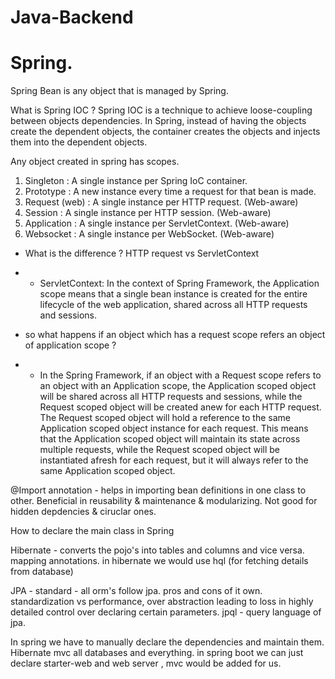 # Java-Backend

# Spring. 

Spring Bean is any object that is managed by Spring.

What is Spring IOC ?
Spring IOC is a technique to achieve loose-coupling between objects dependencies. In Spring, instead of having the objects create the dependent objects, the container creates the objects and injects them into the dependent objects.

Any object created in spring has scopes. 

1. Singleton :  A single instance per Spring IoC container.
2. Prototype : A new instance every time a request for that bean is made.
3. Request (web) : A single instance per HTTP request. (Web-aware)
4. Session :  A single instance per HTTP session. (Web-aware)
5. Application : A single instance per ServletContext. (Web-aware)
6. Websocket :  A single instance per WebSocket. (Web-aware)

- What is the difference ? HTTP request vs ServletContext
- - ServletContext: In the context of Spring Framework, the Application scope means that a single bean instance is created for the entire lifecycle of the web application, shared across all HTTP requests and sessions.

- so what happens if an object which has a request scope refers an object of application scope ?
- - In the Spring Framework, if an object with a Request scope refers to an object with an Application scope, the Application scoped object will be shared across all HTTP requests and sessions, while the Request scoped object will be created anew for each HTTP request. The Request scoped object will hold a reference to the same Application scoped object instance for each request.  This means that the Application scoped object will maintain its state across multiple requests, while the Request scoped object will be instantiated afresh for each request, but it will always refer to the same Application scoped object.

@Import annotation - helps in importing bean definitions in one class to other. Beneficial in reusability & maintenance & modularizing. Not good for hidden depdencies & ciruclar ones. 

How to declare the main class in Spring 


Hibernate - 
converts the pojo's into tables and columns and vice versa.
mapping annotations.
in hibernate we would use hql (for fetching details from database)

JPA - standard - all orm's follow jpa.
pros and cons of it own. standardization vs performance, over abstraction leading to loss in highly detailed control over declaring certain parameters. 
jpql - query language of jpa.

In spring we have to manually declare the dependencies and maintain them. 
Hibernate mvc all databases and everything.
in spring boot we can just declare starter-web and web server , mvc would be added for us.